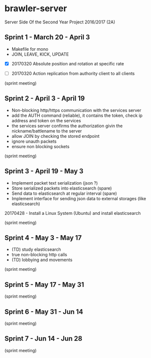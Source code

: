 # brawler-server
Server Side Of the Second Year Project 2016/2017 (2A)

Sprint 1 - March 20 - April 3
-

* Makefile for mono
* JOIN, LEAVE, KICK, UPDATE

- [x] 20170320 Absolute position and rotation at specific rate
- [ ] 20170320 Action replication from authority client to all clients


(sprint meeting)


Sprint 2 - April 3 - April 19
-

* Non-blocking http/https communication with the services server
* add the AUTH command (reliable), it contains the token, check ip address and token on the services
* the services server confirms the authorization givin the nickname/battlename to the server
* allow JOIN by checking the stored endpoint
* ignore unauth packets
* ensure non blocking sockets

(sprint meeting)

Sprint 3 - April 19 - May 3
-

* Implement packet text serialization (json ?)
* Store serialized packets into elasticsearch (spare)
* Send data to elasticsearch at regular interval (spare)
* Implement interface for sending json data to external storages (like elasticsearch)

20170428 - Install a Linux System (Ubuntu) and install elasticsearch

(sprint meeting)

Sprint 4 - May 3 - May 17
-

* (TD) study elasticsearch
* true non-blocking http calls
* (TD) lobbying and movements

(sprint meeting)

Sprint 5 - May 17 - May 31
-

(sprint meeting)

Sprint 6 - May 31 - Jun 14 
-

(sprint meeting)

Sprint 7 - Jun 14 - Jun 28
-

(sprint meeting)
